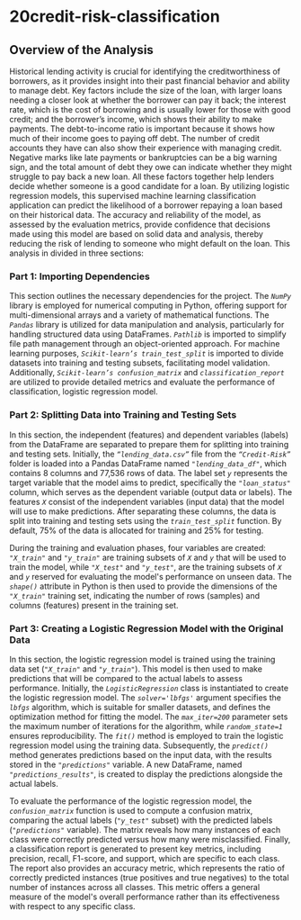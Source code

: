 # 20credit-risk-classification

## Overview of the Analysis 


Historical lending activity is crucial for identifying the creditworthiness of borrowers, as it provides insight into their past financial behavior and ability to manage debt. Key factors include the size of the loan, with larger loans needing a closer look at whether the borrower can pay it back; the interest rate, which is the cost of borrowing and is usually lower for those with good credit; and the borrower’s income, which shows their ability to make payments. The debt-to-income ratio is important because it shows how much of their income goes to paying off debt. The number of credit accounts they have can also show their experience with managing credit. Negative marks like late payments or bankruptcies can be a big warning sign, and the total amount of debt they owe can indicate whether they might struggle to pay back a new loan. All these factors together help lenders decide whether someone is a good candidate for a loan.
By utilizing logistic regression models, this supervised machine learning classification application can predict the likelihood of a borrower repaying a loan based on their historical data. The accuracy and reliability of the model, as assessed by the evaluation metrics, provide confidence that decisions made using this model are based on solid data and analysis, thereby reducing the risk of lending to someone who might default on the loan. This analysis in divided in three sections: 

### **Part 1:** Importing Dependencies
This section outlines the necessary dependencies for the project. The *`NumPy`* library is employed for numerical computing in Python, offering support for multi-dimensional arrays and a variety of mathematical functions. The *`Pandas`* library is utilized for data manipulation and analysis, particularly for handling structured data using DataFrames. *`Pathlib`* is imported to simplify file path management through an object-oriented approach. For machine learning purposes, *`Scikit-learn’s train_test_split`* is imported to divide datasets into training and testing subsets, facilitating model validation. Additionally, *`Scikit-learn’s confusion_matrix`* and *`classification_report`* are utilized to provide detailed metrics and evaluate the performance of classification, logistic regression model.

### **Part 2:** Splitting Data into Training and Testing Sets
In this section, the independent (features) and dependent variables (labels) from the DataFrame are separated to prepare them for splitting into training and testing sets. Initially, the *`“lending_data.csv”`* file from the *`“Credit-Risk”`* folder is loaded into a Pandas DataFrame named *`"lending_data_df"`*, which contains 8 columns and 77,536 rows of data. The label set *`y`* represents the target variable that the model aims to predict, specifically the *`"loan_status"`* column, which serves as the dependent variable (output data or labels). The features *`X`* consist of the independent variables (input data) that the model will use to make predictions. After separating these columns, the data is split into training and testing sets using the *`train_test_split`* function. By default, 75% of the data is allocated for training and 25% for testing.

During the training and evaluation phases, four variables are created: *`"X_train"`* and *`"y_train"`* are training subsets of *`X`* and *`y`* that will be used to train the model, while *`"X_test"`* and *`"y_test"`*, are the training subsets of *`X`* and *`y`* reserved for evaluating the model's performance on unseen data. The *`shape()`* attribute in Python is then used to provide the dimensions of the *`"X_train"`* training set, indicating the number of rows (samples) and columns (features) present in the training set.

### **Part 3:** Creating a Logistic Regression Model with the Original Data
In this section, the logistic regression model is trained using the training data set (*`"X_train"`* and *`"y_train"`*). This model is then used to make predictions that will be compared to the actual labels to assess performance. Initially, the *`LogisticRegression`* class is instantiated to create the logistic regression model. The *`solver='lbfgs'`* argument specifies the *`lbfgs`* algorithm, which is suitable for smaller datasets, and defines the optimization method for fitting the model. The *`max_iter=200`* parameter sets the maximum number of iterations for the algorithm, while *`random_state=1`* ensures reproducibility. The *`fit()`* method is employed to train the logistic regression model using the training data. Subsequently, the *`predict()`* method generates predictions based on the input data, with the results stored in the *`"predictions"`* variable. A new DataFrame, named *`"predictions_results"`*, is created to display the predictions alongside the actual labels.

To evaluate the performance of the logistic regression model, the *`confusion_matrix`* function is used to compute a confusion matrix, comparing the actual labels (*`"y_test"`* subset) with the predicted labels (*`"predictions"`* variable). The matrix reveals how many instances of each class were correctly predicted versus how many were misclassified. Finally, a classification report is generated to present key metrics, including precision, recall, F1-score, and support, which are specific to each class. The report also provides an accuracy metric, which represents the ratio of correctly predicted instances (true positives and true negatives) to the total number of instances across all classes. This metric offers a general measure of the model's overall performance rather than its effectiveness with respect to any specific class.




